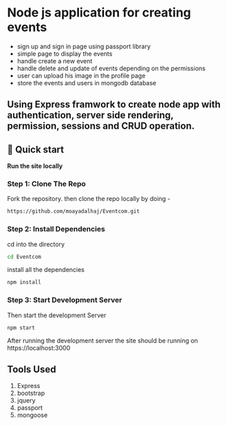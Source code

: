 # Node js application for creating events

- sign up and sign in page using passport library
- simple page to display the events
- handle create a new event
- handle delete and update of events depending on the permissions
- user can upload his image in the profile page
- store the events and users in mongodb database

## Using Express framwork to create node app with authentication, server side rendering, permission, sessions and CRUD operation.

## :rocket: Quick start

**Run the site locally**

### Step 1: Clone The Repo

Fork the repository. then clone the repo locally by doing -

```bash
https://github.com/moayadalhaj/Eventcom.git
```

### Step 2: Install Dependencies

cd into the directory

```bash
cd Eventcom
```

install all the dependencies
```bash
npm install
```

### Step 3: Start Development Server

Then start the development Server
```
npm start
```
After running the development server the site should be running on https://localhost:3000

## Tools Used

1. Express
2. bootstrap
3. jquery
4. passport
5. mongoose
